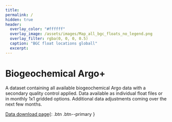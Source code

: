 ```yaml
---
title:  
permalink: /
hidden: true
header:
  overlay_color: "#ffffff"
  overlay_image: /assets/images/Map_all_bgc_floats_no_legend.png
  overlay_filter: rgba(0, 0, 0, 0.5)
  caption: "BGC float locations globall"
  excerpt: 
---
```

# Biogeochemical Argo+
A dataset containing all available biogeochemical Argo data with a secondary quality control applied. Data available as individual float files or in monthly 1x1 gridded options. Additional data adjustments coming over the next few months. 

[Data download page](data-download/){: .btn .btn--primary }
